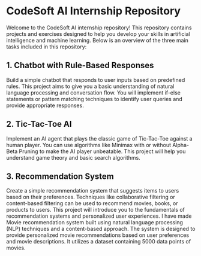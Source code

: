 

# CodeSoft AI Internship Repository

Welcome to the CodeSoft AI internship repository! This repository contains projects and exercises designed to help you develop your skills in artificial intelligence and machine learning. Below is an overview of the three main tasks included in this repository:

## 1. Chatbot with Rule-Based Responses

Build a simple chatbot that responds to user inputs based on predefined rules. This project aims to give you a basic understanding of natural language processing and conversation flow. You will implement if-else statements or pattern matching techniques to identify user queries and provide appropriate responses.

## 2. Tic-Tac-Toe AI

Implement an AI agent that plays the classic game of Tic-Tac-Toe against a human player. You can use algorithms like Minimax with or without Alpha-Beta Pruning to make the AI player unbeatable. This project will help you understand game theory and basic search algorithms.

## 3. Recommendation System

Create a simple recommendation system that suggests items to users based on their preferences. Techniques like collaborative filtering or content-based filtering can be used to recommend movies, books, or products to users. This project will introduce you to the fundamentals of recommendation systems and personalized user experiences.
I have made  Movie recommendation system built using natural language processing (NLP) techniques and a content-based approach. The system is designed to provide personalized movie recommendations based on user preferences and movie descriptions. It utilizes a dataset containing 5000 data points of movies.







